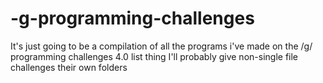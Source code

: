 # -g-programming-challenges
It's just going to be a compilation of all the programs i've made on the /g/ programming challenges 4.0 list thing
I'll probably give non-single file challenges their own folders
